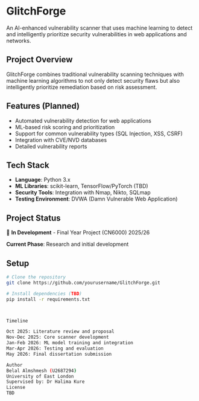 # GlitchForge

An AI-enhanced vulnerability scanner that uses machine learning to detect and intelligently prioritize security vulnerabilities in web applications and networks.

## Project Overview

GlitchForge combines traditional vulnerability scanning techniques with machine learning algorithms to not only detect security flaws but also intelligently prioritize remediation based on risk assessment.

## Features (Planned)

- Automated vulnerability detection for web applications
- ML-based risk scoring and prioritization
- Support for common vulnerability types (SQL Injection, XSS, CSRF)
- Integration with CVE/NVD databases
- Detailed vulnerability reports

## Tech Stack

- **Language**: Python 3.x
- **ML Libraries**: scikit-learn, TensorFlow/PyTorch (TBD)
- **Security Tools**: Integration with Nmap, Nikto, SQLmap
- **Testing Environment**: DVWA (Damn Vulnerable Web Application)

## Project Status

🚧 **In Development** - Final Year Project (CN6000) 2025/26

**Current Phase**: Research and initial development

## Setup
```bash
# Clone the repository
git clone https://github.com/yourusername/GlitchForge.git

# Install dependencies (TBD)
pip install -r requirements.txt



Timeline

Oct 2025: Literature review and proposal
Nov-Dec 2025: Core scanner development
Jan-Feb 2026: ML model training and integration
Mar-Apr 2026: Testing and evaluation
May 2026: Final dissertation submission

Author
Belal Almshmesh (U2687294)
University of East London
Supervised by: Dr Halima Kure
License
TBD
